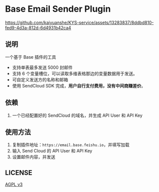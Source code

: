 # Base Email Sender Plugin

https://github.com/kaiyuanshe/KYS-service/assets/13283837/8ddbd810-fed9-4d3a-812d-6d4931b42ca4


## 说明

一个基于 Base 插件的工具

- 支持单表最多发送 5000 封邮件
- 支持 6 个变量槽位，可以读取多维表格那边的变量数据用于发送。
- 可自定义发送方的名称和邮箱
- 使用 SendCloud  SDK 完成，**用户自行支付费用，没有中间商赚差价**。



## 依赖

1. 一个已经配置好的 SendCloud 的域名，并生成 API User 和 API Key

## 使用方法

1. 复制插件地址：`https://email.base.feishu.io`，并填写加载
2. 输入 Send Cloud 的 API User 和 API Key
3. 设置邮件内容，并发送


## LICENSE
[AGPL v3](LICENSE)
